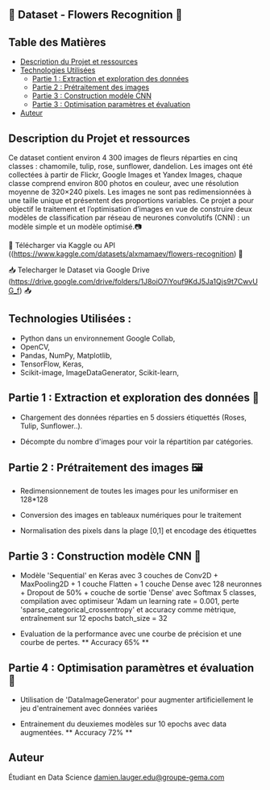 ## 🌺 Dataset - Flowers Recognition 🌺
## Table des Matières

- [Description du Projet et ressources](#description-du-projet-et-ressources)
- [Technologies Utilisées](https://github.com/DamienL31/Classification-flowers-CNN/blob/main/README.md#technologies-utilis%C3%A9es-)
  - [Partie 1 : Extraction et exploration des données](https://github.com/DamienL31/Classification-flowers-CNN/blob/main/README.md#partie-1--extraction-et-exploration-des-donn%C3%A9es-)
  - [Partie 2 : Prétraitement des images](https://github.com/DamienL31/Classification-flowers-CNN/blob/main/README.md#partie-2--pr%C3%A9traitement-des-images-%EF%B8%8F)
  - [Partie 3 : Construction modèle CNN](#partie-3--Construction-modèle-CNN)
  - [Partie 3 : Optimisation paramètres et évaluation](#partie-3--Optimisation-paramètres-et-évaluation)
- [Auteur](#auteur)

## Description du Projet et ressources

Ce dataset contient environ 4 300 images de fleurs réparties en cinq classes : chamomile, tulip, rose, sunflower, dandelion. Les images ont été collectées à partir de Flickr, Google Images et Yandex Images, chaque classe comprend environ 800 photos en couleur, avec une résolution moyenne de 320×240 pixels. Les images ne sont pas redimensionnées à une taille unique et présentent des proportions variables. Ce projet a pour objectif le traitement et l’optimisation d’images en vue de construire deux modèles de classification par réseau de neurones convolutifs (CNN) : un modèle simple et un modèle optimisé.📷

📌 Télécharger via Kaggle ou API ((https://www.kaggle.com/datasets/alxmamaev/flowers-recognition) 📌

📥 Telecharger le Dataset via Google Drive (https://drive.google.com/drive/folders/1J8oiO7iYouf9KdJ5Ja1Qjs9t7CwvUG_f) 📥

## Technologies Utilisées : 

- Python dans un environnement Google Collab,
- OpenCV,
- Pandas, NumPy, Matplotlib,
- TensorFlow, Keras,
- Scikit-image, ImageDataGenerator, Scikit-learn,

## Partie 1 : Extraction et exploration des données 📂

- Chargement des données réparties en 5 dossiers étiquettés (Roses, Tulip, Sunflower..).
  
- Décompte du nombre d'images pour voir la répartition par catégories.

## Partie 2 : Prétraitement des images 🖼️

- Redimensionnement de toutes les images pour les uniformiser en 128*128

- Conversion des images en tableaux numériques pour le traitement

- Normalisation des pixels dans la plage [0,1] et encodage des étiquettes

## Partie 3 : Construction modèle CNN 🤖

- Modèle 'Sequential' en Keras avec 3 couches de Conv2D + MaxPooling2D + 1 couche Flatten +  1 couche Dense avec 128 neuronnes +  Dropout de 50% + couche de sortie 'Dense' avec Softmax 5 classes, compilation avec optimiseur 'Adam un learning rate = 0.001, perte 'sparse_categorical_crossentropy' et accuracy comme mètrique, entraînement sur 12 epochs batch_size = 32

- Evaluation de la performance avec une courbe de précision et une courbe de pertes. ** Accuracy 65% **

## Partie 4 : Optimisation paramètres et évaluation 🚀

- Utilisation de 'DataImageGenerator' pour augmenter artificiellement le jeu d'entrainement avec données variées

- Entrainement du deuxiemes modèles sur 10 epochs avec data augmentées. ** Accuracy 72% **

## Auteur 
Étudiant en Data Science
damien.lauger.edu@groupe-gema.com

